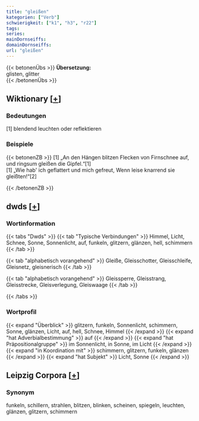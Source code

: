 ```yaml
---
title: "gleißen"
kategorien: ["Verb"]
schwierigkeit: ["k1", "h3", "r22"]
tags:
series:
mainDornseiffs:
domainDornseiffs:
url: "gleißen"
---
```


{{< betonenÜbs >}}
**Übersetzung:**  
glisten, glitter  
{{< /betonenÜbs >}}

## Wiktionary [[+](https://de.wiktionary.org/wiki/gleißen)]

### Bedeutungen
[1] blendend leuchten oder reflektieren  

### Beispiele
{{< betonenZB >}}
[1] „An den Hängen blitzen Flecken von Firnschnee auf, und ringsum gleißen die Gipfel.“[1]  
[1] „Wie hab' ich geflattert und mich gefreut, Wenn leise knarrend sie gleißten!“[2]  

{{< /betonenZB >}}


## dwds [[+](https://www.dwds.de/wb/gleißen)]

### Wortinformation
{{< tabs "Dwds" >}}
{{< tab "Typische Verbindungen" >}}
Himmel, Licht, Schnee, Sonne, Sonnenlicht, auf, funkeln, glitzern, glänzen, hell, schimmern
{{< /tab >}}

{{< tab "alphabetisch vorangehend" >}}
Gleiße, Gleisschotter, Gleisschleife, Gleisnetz, gleisnerisch
{{< /tab >}}

{{< tab "alphabetisch vorangehend" >}}
Gleissperre, Gleisstrang, Gleisstrecke, Gleisverlegung, Gleiswaage
{{< /tab >}}

{{< /tabs >}}

### Wortprofil
{{< expand "Überblick" >}} glitzern, funkeln, Sonnenlicht, schimmern, Sonne, glänzen, Licht, auf, hell, Schnee, Himmel {{< /expand >}}
{{< expand "hat Adverbialbestimmung" >}} auf {{< /expand >}}
{{< expand "hat Präpositionalgruppe" >}} im Sonnenlicht, in Sonne, im Licht {{< /expand >}}
{{< expand "in Koordination mit" >}} schimmern, glitzern, funkeln, glänzen {{< /expand >}}
{{< expand "hat Subjekt" >}} Licht, Sonne {{< /expand >}}

## Leipzig Corpora [[+](https://corpora.uni-leipzig.de/en/res?word=gleißen&corpusId=deu_newscrawl-public_2018)]


### Synonym
funkeln, schillern, strahlen, blitzen, blinken, scheinen, spiegeln, leuchten, glänzen, glitzern, schimmern

